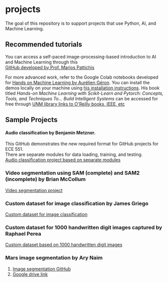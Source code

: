 # projects
The goal of this repository is to support projects that use Python, AI, and Machine Learning.


## Recommended tutorials
You can access a self-paced image-processing-based introduction to AI and Machine Learning through this   
[GitHub developed by Prof. Marios Pattichis](https://github.com/pattichis/AIML)

For more advanced work, refer to the Google Colab notebooks developed for [Hands on Machine Learning by Aurélien Géron](https://github.com/ageron/handson-mlp). You can install the demos locally on your machine using [his installation instructions](https://github.com/ageron/handson-mlp/blob/main/INSTALL.md). His book titled <i>Hands-on Machine Learning with Scikit-Learn and Pytorch: Concepts, Tools, and Techniques To... Build Intelligent Systems</i>
can be accessed for free through [UNM library links to O'Reilly books, IEEE, etc](https://libguides.unm.edu/computer-science)

## Sample Projects

#### Audio classification by Benjamin Metzner.
This GitHub demonstrates the new required format for GitHub projects for ECE 551.<br>
There are separate modules for data loading, training, and testing.<br>
[Audio classification project based on separate modules](https://github.com/bman222112/ECE551)

### Video segmentation using SAM (complete) and SAM2 (incomplete) by Brian McCollum
[Video segmentation project](https://github.com/briyoon/ECE551-Video-Seg)

### Custom dataset for image classification by James Griego  
[Custom dataset for image classification](https://github.com/jgreg4/ML-ImageClassify-Tutorial)

### Custom dataset for 1000 handwritten digit images captured by Raphael Perea
[Custom dataset based on 1000 handwritten digit images](https://github.com/perear2/Custom-Dataset-Tutorial)

### Mars image segmentation by Ary Naim
1. [Image segmentation GitHub](https://github.com/naimaryan1/LunarMUnet)
2. [Google drive link](https://colab.research.google.com/drive/1aiZMAFvt1e5_HM59oQ0EtJy6HIflzMpB?usp=sharing)
